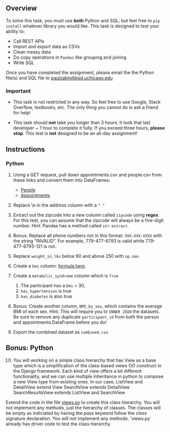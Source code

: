 ## Overview

To solve this task, you must use **both** Python and SQL, but feel free to `pip install` whatever library you would like. This task is designed to test your ability to:

- Call REST APIs
- Import and export data as CSVs
- Clean messy data
- Do copy operations in `Pandas` like grouping and joining
- Write SQL

Once you have completed the assignment, please email the the Python file(s) and SQL file to paulzakin@bsd.uchicago.edu

### Important

- This task is not restricted in any way. So feel free to use Google, Stack Overflow, textbooks, etc. The only thing you cannot do is ask a friend for help! 

- This task should **not** take you longer than 3 hours. It took that last developer ~ 1 hour to complete it fully. If you exceed three hours, **please stop**. This test is **not** designed to be an all-day assignment!

## Instructions

### Python

1. Using a GET request, pull down appointments.csv and people.csv from these links and convert them into DataFrames:
   
   - [People](https://raw.githubusercontent.com/ipph-development/programming-analyst-interview-test/main/people.csv)
   - [Appointments](https://raw.githubusercontent.com/ipph-development/programming-analyst-interview-test/main/appointments.csv)

2. Replace \n in the address column with a `" "`

3. Extract out the zipcode into a new column called `zipcode` using **regex**. For this test, you can assume that the zipcode will always be a five-digit number. Hint: Pandas has a method called `str.extract`.

4. Bonus: Replace all phone numbers not in this format: `XXX-XXX-XXXX` with the string “INVALID”. For example, 779-477-6793 is valid while 779-477-6793-121 is not.
 
5. Replace `weight_in_lbs` below 90 and above 250 with `np.nan`.

6. Create a `bmi` column: [formula here](https://www.cdc.gov/nccdphp/dnpao/growthcharts/training/bmiage/page5_2.html).
   
7. Create a `metabolic_syndrome` column which is `True` 
   1. The participant has a `bmi` > 30, 
   2. `has_hypertension` is true
   3. `has_diabetes` is also true
   
8.  Bonus: Create another column, `BMI_by_sex`, which contains the average BMI of each sex. Hint: This will require you to `INNER JOIN` the datasets. Be sure to remove any duplicate `participant_id` from both the person and appointments DataFrame before you do!

9.  Export the combined dataset as `combined.csv`.

## Bonus: Python

10. You will working on a simple class hierarchy that has View as a base type which is a simplification of the class-based views OO construct in the Django framework.  Each kind of view offers a bit different functionality, and we can use multiple inheritance in python to compose a new View type from existing ones.  In our case, 
ListView and DetailView extend View
SearchView extends DetailView
SearchResultsView extends ListView and SearchView

Extend the code in the file [views.py](https://raw.githubusercontent.com/ipph-development/programming-analyst-interview-test/main/views.py) to create this class hierarchy. You will not implement any methods, just the hierarchy of classes. The classes will be empty as indiciated by having the *pass* keyword follow the *class* signature declaration. You will not implement any methods.  'views.py` already has driver code to test the class hierarchy.
